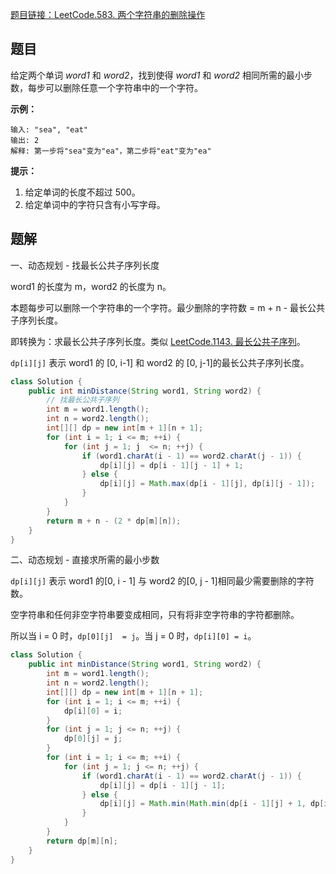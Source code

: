 [题目链接：LeetCode.583. 两个字符串的删除操作](https://leetcode-cn.com/problems/delete-operation-for-two-strings/)

## 题目

给定两个单词 *word1* 和 *word2*，找到使得 *word1* 和 *word2* 相同所需的最小步数，每步可以删除任意一个字符串中的一个字符。 

**示例：**

```
输入: "sea", "eat"
输出: 2
解释: 第一步将"sea"变为"ea"，第二步将"eat"变为"ea" 
```

**提示：**

1. 给定单词的长度不超过 500。
2. 给定单词中的字符只含有小写字母。

## 题解

一、动态规划 - 找最长公共子序列长度

word1 的长度为 m，word2 的长度为 n。

本题每步可以删除一个字符串的一个字符。最少删除的字符数 = m + n - 最长公共子序列长度。

即转换为：求最长公共子序列长度。类似 [LeetCode.1143. 最长公共子序列](https://leetcode-cn.com/problems/longest-common-subsequence/)。

`dp[i][j]` 表示 word1 的 [0, i-1] 和 word2 的 [0, j-1]的最长公共子序列长度。

```java
class Solution {
    public int minDistance(String word1, String word2) {
        // 找最长公共子序列
        int m = word1.length();
        int n = word2.length();
        int[][] dp = new int[m + 1][n + 1];
        for (int i = 1; i <= m; ++i) {
            for (int j = 1; j  <= n; ++j) {
                if (word1.charAt(i - 1) == word2.charAt(j - 1)) {
                    dp[i][j] = dp[i - 1][j - 1] + 1;
                } else {
                    dp[i][j] = Math.max(dp[i - 1][j], dp[i][j - 1]);       
                }
            }
        }
        return m + n - (2 * dp[m][n]);
    }
}
```

二、动态规划 - 直接求所需的最小步数

`dp[i][j]` 表示 word1 的[0, i - 1] 与 word2 的[0, j - 1]相同最少需要删除的字符数。

空字符串和任何非空字符串要变成相同，只有将非空字符串的字符都删除。

所以当 i = 0 时，`dp[0][j]  = j`。当 j = 0 时，`dp[i][0] = i`。

```java
class Solution {
    public int minDistance(String word1, String word2) {
        int m = word1.length();
        int n = word2.length();
        int[][] dp = new int[m + 1][n + 1];
        for (int i = 1; i <= m; ++i) {
            dp[i][0] = i;
        }
        for (int j = 1; j <= n; ++j) {
            dp[0][j] = j;
        }
        for (int i = 1; i <= m; ++i) {
            for (int j = 1; j <= n; ++j) {
                if (word1.charAt(i - 1) == word2.charAt(j - 1)) {
                    dp[i][j] = dp[i - 1][j - 1];
                } else {
                    dp[i][j] = Math.min(Math.min(dp[i - 1][j] + 1, dp[i][j - 1] + 1), dp[i - 1][j - 1] + 2);
                }
            }
        }
        return dp[m][n];
    }
}
```





